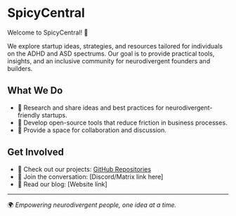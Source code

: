 # SpicyCentral

Welcome to SpicyCentral! 🎉

We explore startup ideas, strategies, and resources tailored for individuals on the ADHD and ASD spectrums. Our goal is to provide practical tools, insights, and an inclusive community for neurodivergent founders and builders.

## What We Do
- 🧠 Research and share ideas and best practices for neurodivergent-friendly startups.
- 🚀 Develop open-source tools that reduce friction in business processes.
- 🤝 Provide a space for collaboration and discussion.

## Get Involved
- 📌 Check out our projects: [GitHub Repositories](https://github.com/SpicyCentral)
- 💬 Join the conversation: [Discord/Matrix link here]
- 📝 Read our blog: [Website link]

---
🌍 *Empowering neurodivergent people, one idea at a time.*
